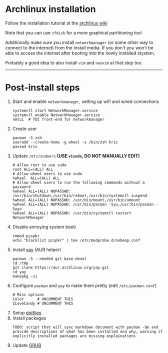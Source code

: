 # Archlinux installation

Follow the installation tutorial at the [archlinux wiki](https://wiki.archlinux.org/)

Note that you can use `cfdisk` for a more graphical partitioning tool

Additionally make sure you install `networkmanager` (or some other way to
connect to the internet) from the install media. If you don't you won't be able
to access the internet after booting into the newly installed stystem.

Probably a good idea to also install `vim` and `neovim` at that step too.

---

# Post-install steps

1.  Start and enable `networkmanager`, setting up wifi and wired connections
    ```
    systemctl start NetworkManager.service
    systemctl enable NetworkManager.service
    nmtui  # TUI front-end for networkmanager
    ```
2.  Create user
    ```
    pacman -S zsh
    useradd --create-home -g wheel -s /bin/zsh kris
    passwd kris
    ```
3.  Update `/etc/sudoers` **(USE `visudo`, DO NOT MANUALLY EDIT)**
    ```
    # Allow root to use sudo
    root ALL=(ALL) ALL
    # Allow wheel users to use sudo
    %wheel  ALL=(ALL) ALL
    # Allow wheel users to run the following commands without a password
    %wheel ALL=(ALL) NOPASSWD: /usr/bin/shutdown,/usr/bin/reboot,/usr/bin/systemctl suspend
    %wheel ALL=(ALL) NOPASSWD: /usr/bin/mount,/usr/bin/umount
    %wheel ALL=(ALL) NOPASSWD: /usr/bin/pacman -Syu,/usr/bin/pacman -Syyu
    %wheel ALL=(ALL) NOPASSWD: /usr/bin/systemctl restart NetworkManager
    ```
4.  Disable annoying system beeb
    ```
    rmmod pcspkr
    echo "blacklist pcspkr" | tee /etc/modprobe.d/nobeep.conf
    ```
5.  Install [yay](https://github.com/Jguer/yay) (AUR helper)
    ```
    pacman -S --needed git base-devel
    cd /tmp
    git clone https://aur.archlinux.org/yay.git
    cd yay
    makepkg -si
    ```
6.  Configure `pacman` and `yay` to make them pretty (edit `/etc/pacman.conf`)
    ```
    # Misc options
    Color      # UNCOMMENT THIS
    ILoveCandy # UNCOMMENT THIS
    ```
7.  Setup [dotfiles](../README.md)
8.  Install packages
    ```
    TODO: script that will sync markdown document with pacman -Qe and provide descriptions of what has been installed and why, warning if explicitly installed packages are missing explainations
    ```
9.  Update [GRUB](./grub-config.md)
